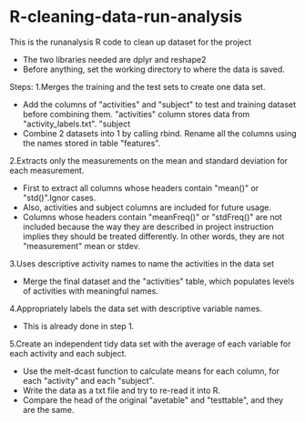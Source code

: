 R-cleaning-data-run-analysis
============================

This is the runanalysis R code to clean up dataset for the project

* The two libraries needed are dplyr and reshape2
* Before anything, set the working directory to where the data is saved.

Steps:
1.Merges the training and the test sets to create one data set.
  - Add the columns of "activities" and "subject" to test and training dataset before combining them. "activities" column stores data from "activity_labels.txt". "subject
  - Combine 2 datasets into 1 by calling rbind. Rename all the columns using the names stored in table "features".

2.Extracts only the measurements on the mean and standard deviation for each measurement. 
  - First to extract all columns whose headers contain "mean()" or "std()".Ignor cases.
  - Also, activities and subject columns are included for future usage. 
  - Columns whose headers contain "meanFreq()" or "stdFreq()" are not included because the way they are described in project     instruction implies they should be treated differently. In other words, they are not "measurement" mean or stdev.

3.Uses descriptive activity names to name the activities in the data set
  - Merge the final dataset and the "activities" table, which populates levels of activities with meaningful names. 

4.Appropriately labels the data set with descriptive variable names. 
  - This is already done in step 1.

5.Create an independent tidy data set with the average of each variable for each activity and each subject.
  - Use the melt-dcast function to calculate means for each column, for each "activity" and each "subject".
  - Write the data as a txt file and try to re-read it into R.
  - Compare the head of the original "avetable" and "testtable", and they are the same. 


